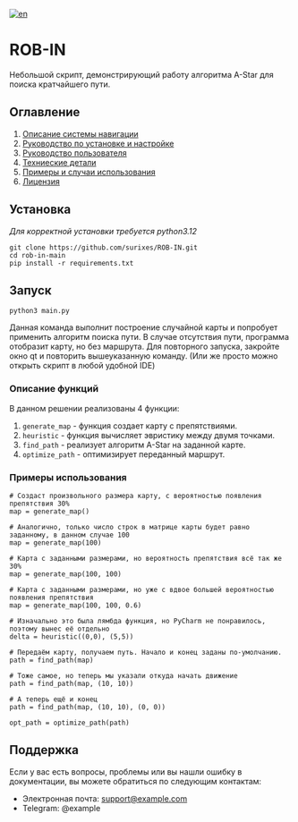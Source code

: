 [![en](https://img.shields.io/badge/lang-en-red.svg)](README.en.md)

# ROB-IN

Небольшой скрипт, демонстрирующий работу алгоритма A-Star для поиска кратчайшего пути.

## Оглавление

1. [Описание системы навигации](docs/ru/opisanie-sistemy-navigatsii.md)
2. [Руководство по установке и настройке](docs/ru/ustanovka-i-nastroyka.md)
3. [Руководство пользователя](docs/ru/rukovodstvo-polzovatelya.md)
4. [Техниеские детали](docs/ru/tehnicheskie-detali.md)
5. [Примеры и случаи использования](docs/ru/primeri-i-sluchai-ispolzovania.md)
6. [Лицензия](LICENSE)

## Установка

_Для корректной установки требуется python3.12_

```shell
git clone https://github.com/surixes/ROB-IN.git
cd rob-in-main
pip install -r requirements.txt
```

## Запуск

```shell
python3 main.py
```

Данная команда выполнит построение случайной карты и попробует применить алгоритм поиска пути. В случае отсутствия пути, программа отобразит карту, но без маршрута. Для повторного запуска, закройте окно qt и повторить вышеуказанную команду. (Или же просто можно открыть скрипт в любой удобной IDE)

### Описание функций

В данном решении реализованы 4 функции:

1. `generate_map` - функция создает карту с препятствиями.
2. `heuristic` - функция вычисляет эвристику между двумя точками.
3. `find_path` - реализует алгоритм A-Star на заданной карте.
4. `optimize_path` - оптимизирует переданный маршрут.

### Примеры использования

```python3
# Создаст произвольного размера карту, с вероятностью появления препятствия 30%
map = generate_map()

# Аналогично, только число строк в матрице карты будет равно заданному, в данном случае 100
map = generate_map(100)

# Карта с заданными размерами, но вероятность препятствия всё так же 30%
map = generate_map(100, 100)

# Карта с заданными размерами, но уже с вдвое большей вероятностью появления препятствия
map = generate_map(100, 100, 0.6)
```

```python3
# Изначально это была лямбда функция, но PyCharm не понравилось, поэтому вынес её отдельно
delta = heuristic((0,0), (5,5))
```

```python3
# Передаём карту, получаем путь. Начало и конец заданы по-умолчанию.
path = find_path(map)

# Тоже самое, но теперь мы указали откуда начать движение
path = find_path(map, (10, 10))

# А теперь ещё и конец
path = find_path(map, (10, 10), (0, 0))
```

```python3
opt_path = optimize_path(path)
```

## Поддержка

Если у вас есть вопросы, проблемы или вы нашли ошибку в документации, вы можете обратиться по следующим контактам:

- Электронная почта: support@example.com
- Telegram: @example
